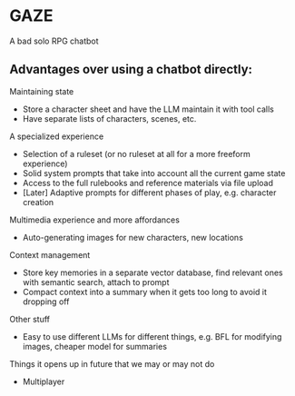# GAZE

A bad solo RPG chatbot

## Advantages over using a chatbot directly:

Maintaining state

- Store a character sheet and have the LLM maintain it with tool calls
- Have separate lists of characters, scenes, etc.

A specialized experience

- Selection of a ruleset (or no ruleset at all for a more freeform experience)
- Solid system prompts that take into account all the current game state
- Access to the full rulebooks and reference materials via file upload
- [Later] Adaptive prompts for different phases of play, e.g. character creation

Multimedia experience and more affordances

- Auto-generating images for new characters, new locations

Context management

- Store key memories in a separate vector database, find relevant ones with semantic search, attach to prompt
- Compact context into a summary when it gets too long to avoid it dropping off

Other stuff

- Easy to use different LLMs for different things, e.g. BFL for modifying images, cheaper model for summaries

Things it opens up in future that we may or may not do

- Multiplayer
